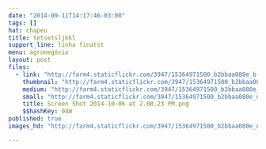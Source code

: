 ```yaml
---
date: "2014-09-11T14:17:46-03:00"
tags: []
hat: chapeu
title: tetsetsljkkl
support_line: linha finatst
menu: agronegócio
layout: post
files:
  - link: "http://farm4.staticflickr.com/3947/15364971500_b2bbaa080e_b.jpg"
    thumbnail: "http://farm4.staticflickr.com/3947/15364971500_b2bbaa080e_t.jpg"
    medium: "http://farm4.staticflickr.com/3947/15364971500_b2bbaa080e_z.jpg"
    small: "http://farm4.staticflickr.com/3947/15364971500_b2bbaa080e_n.jpg"
    title: Screen Shot 2014-10-06 at 2.08.23 PM.png
    $$hashKey: 04W
published: true
images_hd: "http://farm4.staticflickr.com/3947/15364971500_b2bbaa080e_n.jpg"

---
```

